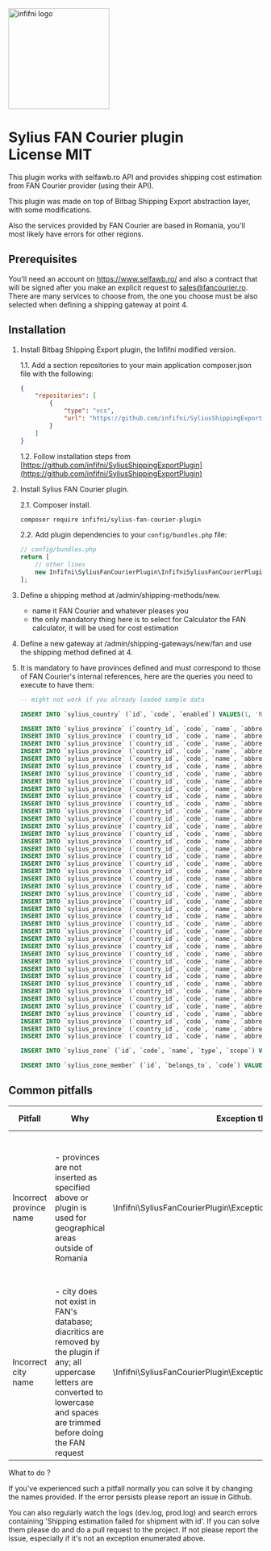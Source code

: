 <a href="https://infifnisoftware.ro" target="_blank">
    <img src="https://infifnisoftware.ro/themes/custom/infifni/logo.svg" alt="infifni logo" height="200" />
</a>
<h1>
    Sylius FAN Courier plugin
    <br />
    License MIT
</h1>

<p>
This plugin works with selfawb.ro API and provides shipping cost estimation
from FAN Courier provider (using their API).

This plugin was made on top of Bitbag Shipping Export abstraction layer, with some modifications.

Also the services provided by FAN Courier are based in Romania, you'll most likely have errors for other regions. 
</p>

## Prerequisites
You'll need an account on https://www.selfawb.ro/ and also a contract that will be signed
after you make an explicit request to sales@fancourier.ro.
There are many services to choose from, the one you choose must be also selected when defining a
shipping gateway at point 4.

## Installation
1. Install Bitbag Shipping Export plugin, the Infifni modified version.

    1.1. Add a section repositories to your main application composer.json file with the following:
    ```json
    {
        "repositories": [
            {
                "type": "vcs",
                "url": "https://github.com/infifni/SyliusShippingExportPlugin"
            }
        ]
    }
    ```

    1.2. Follow installation steps from [https://github.com/infifni/SyliusShippingExportPlugin](https://github.com/infifni/SyliusShippingExportPlugin)

2. Install Sylius FAN Courier plugin.
    
    2.1. Composer install.
    ```bash
    composer require infifni/sylius-fan-courier-plugin
    ```
   2.2. Add plugin dependencies to your `config/bundles.php` file:
    ```php
    // config/bundles.php
    return [
        // other lines
        new Infifni\SyliusFanCourierPlugin\InfifniSyliusFanCourierPlugin(),
    ];
    ```
3. Define a shipping method at /admin/shipping-methods/new.
    - name it FAN Courier and whatever pleases you
    - the only mandatory thing here is to select for Calculator the FAN calculator, it will be used for cost estimation
4. Define a new gateway at /admin/shipping-gateways/new/fan and use the shipping method defined at 4.
    
5. It is mandatory to have provinces defined and must correspond to those of FAN Courier's internal references, here 
are the queries you need to execute to have them:
    ```sql
    -- might not work if you already loaded sample data
   
    INSERT INTO `sylius_country` (`id`, `code`, `enabled`) VALUES(1, 'RO', 1);
    
    INSERT INTO `sylius_province` (`country_id`, `code`, `name`, `abbreviation`) VALUES (1, 'AB', 'Alba', 'RO_AB');
    INSERT INTO `sylius_province` (`country_id`, `code`, `name`, `abbreviation`) VALUES (1, 'AG', 'Argeș', 'RO_AG');
    INSERT INTO `sylius_province` (`country_id`, `code`, `name`, `abbreviation`) VALUES (1, 'AR', 'Arad', 'RO_AR');
    INSERT INTO `sylius_province` (`country_id`, `code`, `name`, `abbreviation`) VALUES (1, 'B', 'București', 'RO_B');
    INSERT INTO `sylius_province` (`country_id`, `code`, `name`, `abbreviation`) VALUES (1, 'BC', 'Bacău', 'RO_BC');
    INSERT INTO `sylius_province` (`country_id`, `code`, `name`, `abbreviation`) VALUES (1, 'BH', 'Bihor', 'RO_BH');
    INSERT INTO `sylius_province` (`country_id`, `code`, `name`, `abbreviation`) VALUES (1, 'BN', 'Bistrița-Năsăud', 'RO_BN');
    INSERT INTO `sylius_province` (`country_id`, `code`, `name`, `abbreviation`) VALUES (1, 'BR', 'Brăila', 'RO_BR');
    INSERT INTO `sylius_province` (`country_id`, `code`, `name`, `abbreviation`) VALUES (1, 'BT', 'Botoșani', 'RO_BT');
    INSERT INTO `sylius_province` (`country_id`, `code`, `name`, `abbreviation`) VALUES (1, 'BV', 'Brașov', 'RO_BV');
    INSERT INTO `sylius_province` (`country_id`, `code`, `name`, `abbreviation`) VALUES (1, 'BZ', 'Buzău', 'RO_BZ');
    INSERT INTO `sylius_province` (`country_id`, `code`, `name`, `abbreviation`) VALUES (1, 'CJ', 'Cluj', 'RO_CJ');
    INSERT INTO `sylius_province` (`country_id`, `code`, `name`, `abbreviation`) VALUES (1, 'CL', 'Călărași', 'RO_CL');
    INSERT INTO `sylius_province` (`country_id`, `code`, `name`, `abbreviation`) VALUES (1, 'CS', 'Caraș-Severin', 'RO_CS');
    INSERT INTO `sylius_province` (`country_id`, `code`, `name`, `abbreviation`) VALUES (1, 'CT', 'Constanța', 'RO_CT');
    INSERT INTO `sylius_province` (`country_id`, `code`, `name`, `abbreviation`) VALUES (1, 'CV', 'Covasna', 'RO_CV');
    INSERT INTO `sylius_province` (`country_id`, `code`, `name`, `abbreviation`) VALUES (1, 'DB', 'Dâmbovița', 'RO_DB');
    INSERT INTO `sylius_province` (`country_id`, `code`, `name`, `abbreviation`) VALUES (1, 'DJ', 'Dolj', 'RO_DJ');
    INSERT INTO `sylius_province` (`country_id`, `code`, `name`, `abbreviation`) VALUES (1, 'GJ', 'Gorj', 'RO_GJ');
    INSERT INTO `sylius_province` (`country_id`, `code`, `name`, `abbreviation`) VALUES (1, 'GL', 'Galați', 'RO_GL');
    INSERT INTO `sylius_province` (`country_id`, `code`, `name`, `abbreviation`) VALUES (1, 'GR', 'Giurgiu', 'RO_GR');
    INSERT INTO `sylius_province` (`country_id`, `code`, `name`, `abbreviation`) VALUES (1, 'HD', 'Hunedoara', 'RO_HD');
    INSERT INTO `sylius_province` (`country_id`, `code`, `name`, `abbreviation`) VALUES (1, 'HR', 'Harghita', 'RO_HR');
    INSERT INTO `sylius_province` (`country_id`, `code`, `name`, `abbreviation`) VALUES (1, 'IF', 'Ilfov', 'RO_IF');
    INSERT INTO `sylius_province` (`country_id`, `code`, `name`, `abbreviation`) VALUES (1, 'IL', 'Ialomița', 'RO_IL');
    INSERT INTO `sylius_province` (`country_id`, `code`, `name`, `abbreviation`) VALUES (1, 'IS', 'Iași', 'RO_IS');
    INSERT INTO `sylius_province` (`country_id`, `code`, `name`, `abbreviation`) VALUES (1, 'MH', 'Mehedinți', 'RO_MH');
    INSERT INTO `sylius_province` (`country_id`, `code`, `name`, `abbreviation`) VALUES (1, 'MM', 'Maramureș', 'RO_MM');
    INSERT INTO `sylius_province` (`country_id`, `code`, `name`, `abbreviation`) VALUES (1, 'MS', 'Mureș', 'RO_MS');
    INSERT INTO `sylius_province` (`country_id`, `code`, `name`, `abbreviation`) VALUES (1, 'NT', 'Neamț', 'RO_NT');
    INSERT INTO `sylius_province` (`country_id`, `code`, `name`, `abbreviation`) VALUES (1, 'OT', 'Olt', 'RO_OT');
    INSERT INTO `sylius_province` (`country_id`, `code`, `name`, `abbreviation`) VALUES (1, 'PH', 'Prahova', 'RO_PH');
    INSERT INTO `sylius_province` (`country_id`, `code`, `name`, `abbreviation`) VALUES (1, 'SB', 'Sibiu', 'RO_SB');
    INSERT INTO `sylius_province` (`country_id`, `code`, `name`, `abbreviation`) VALUES (1, 'SJ', 'Sălaj', 'RO_SJ');
    INSERT INTO `sylius_province` (`country_id`, `code`, `name`, `abbreviation`) VALUES (1, 'SM', 'Satu Mare', 'RO_SM');
    INSERT INTO `sylius_province` (`country_id`, `code`, `name`, `abbreviation`) VALUES (1, 'SV', 'Suceava', 'RO_SV');
    INSERT INTO `sylius_province` (`country_id`, `code`, `name`, `abbreviation`) VALUES (1, 'TL', 'Tulcea', 'RO_TL');
    INSERT INTO `sylius_province` (`country_id`, `code`, `name`, `abbreviation`) VALUES (1, 'TM', 'Timiș', 'RO_TM');
    INSERT INTO `sylius_province` (`country_id`, `code`, `name`, `abbreviation`) VALUES (1, 'TR', 'Teleorman', 'RO_TR');
    INSERT INTO `sylius_province` (`country_id`, `code`, `name`, `abbreviation`) VALUES (1, 'VL', 'Vâlcea', 'RO_VL');
    INSERT INTO `sylius_province` (`country_id`, `code`, `name`, `abbreviation`) VALUES (1, 'VN', 'Vrancea', 'RO_VN');
    INSERT INTO `sylius_province` (`country_id`, `code`, `name`, `abbreviation`) VALUES (1, 'VS', 'Vaslui', 'RO_VS');
    
    INSERT INTO `sylius_zone` (`id`, `code`, `name`, `type`, `scope`) VALUES (1, 'RO', 'ROMANIA', 'country', 'all');
    
    INSERT INTO `sylius_zone_member` (`id`, `belongs_to`, `code`) VALUES (1, 1, 'RO');
    ```
   
## Common pitfalls

| Pitfall                  | Why                                   | Exception thrown                     | What user sees                       |
|--------------------------|---------------------------------------|--------------------------------------|--------------------------------------|
| Incorrect province name  | - provinces are not inserted as specified above or plugin is used for geographical areas outside of Romania | \Infifni\SyliusFanCourierPlugin\Exception\WrongProvinceNameException | Costul de transport afișat este greșit din cauza unei erori de sistem. Vă rugăm continuați comanda, se va regla manual de către un operator ulterior ! |
| Incorrect city name      | - city does not exist in FAN's database; diacritics are removed by the plugin if any; all uppercase letters are converted to lowercase and spaces are trimmed before doing the FAN request | \Infifni\SyliusFanCourierPlugin\Exception\WrongCityNameException | Orașul introdus nu este recunoscut în sistem, costul de transport afișat nu este real. Situația se va regla manual de către un operator ulterior ! |

What to do ?

If you've experienced such a pitfall normally you can solve it by changing the names provided.
If the error persists please report an issue in Github.

You can also regularly watch the logs (dev.log, prod.log) and search errors containing 'Shipping estimation failed for shipment with id'.
If you can solve them please do and do a pull request to the project. If not please report the issue, especially if it's not an 
exception enumerated above.